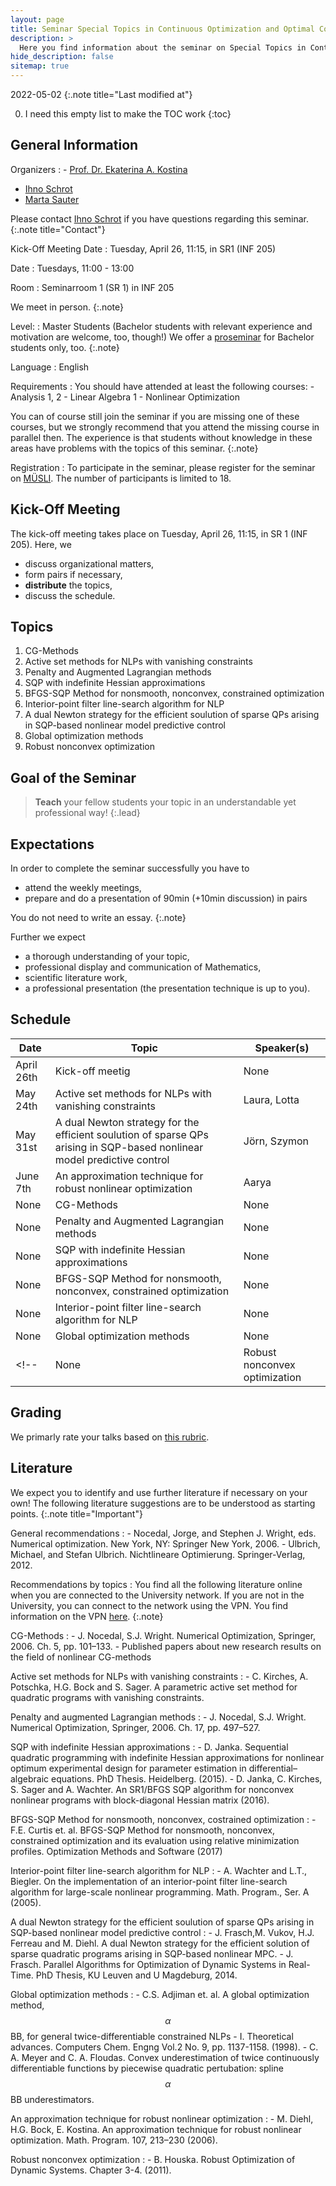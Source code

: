 ```yaml
---
layout: page
title: Seminar Special Topics in Continuous Optimization and Optimal Control (SS 22)
description: >
  Here you find information about the seminar on Special Topics in Continuous Optimization and Control in the summer term 2022.
hide_description: false
sitemap: true
---
```


<!-- invert_sidebar: true -->

2022-05-02
{:.note title="Last modified at"}

0. I need this empty list to make the TOC work
{:toc}

## General Information

Organizers
: - [Prof. Dr. Ekaterina A. Kostina][ekaterina]
  - [Ihno Schrot][ihno]
  - [Marta Sauter][marta]
  
  Please contact [Ihno Schrot][ihno] if you have questions regarding this seminar.
  {:.note title="Contact"}

Kick-Off Meeting Date
: Tuesday, April 26, 11:15, in SR1 (INF 205)

Date
: Tuesdays, 11:00 - 13:00

Room
: Seminarroom 1 (SR 1) in INF 205 
  
  We meet in person.
  {:.note}

Level:
: Master Students (Bachelor students with relevant experience and motivation are welcome, too, though!)
  We offer a [proseminar][prosem] for Bachelor students only, too.
  {:.note}

Language
: English

Requirements
: You should have attended at least the following courses:
    - Analysis 1, 2
    - Linear Algebra 1
    - Nonlinear Optimization

  You can of course still join the seminar if you are missing one of these courses, but we strongly recommend that you attend the missing course in parallel then. The experience is that students without knowledge in these areas have problems with the topics of this seminar.
  {:.note}
  
Registration
: To participate in the seminar, please register for the seminar on [MÜSLI][muesli]. The number of participants is limited to 18.

## Kick-Off Meeting
The kick-off meeting takes place on Tuesday, April 26, 11:15, in SR 1 (INF 205). Here, we 
  - discuss organizational matters,
  - form pairs if necessary,
  - **distribute** the topics,
  - discuss the schedule.

## Topics

1. CG-Methods
2. Active set methods for NLPs with vanishing constraints
3. Penalty and Augmented Lagrangian methods
4. SQP with indefinite Hessian approximations
5. BFGS-SQP Method for nonsmooth, nonconvex, constrained optimization
6. Interior-point filter line-search algorithm for NLP
7. A dual Newton strategy for the efficient soulution of sparse QPs arising in SQP-based nonlinear model predictive control
8. Global optimization methods
9. Robust nonconvex optimization

## Goal of the Seminar
> **Teach** your fellow students your topic in an understandable yet professional way!
{:.lead}

## Expectations
In order to complete the seminar successfully you have to
  - attend the weekly meetings,
  - prepare and do a presentation of 90min (+10min discussion) in pairs <!--*or* 45min (+5min discussion) alone.-->

You do not need to write an essay.
{:.note}

Further we expect
  - a thorough understanding of your topic,
  - professional display and communication of Mathematics,
  - scientific literature work,
  - a professional presentation (the presentation technique is up to you).

## Schedule

| Date | Topic | Speaker(s) |
|------|-------|------------|
| April 26th | Kick-off meetig | None |
| May 24th | Active set methods for NLPs with vanishing constraints | Laura, Lotta |
| May 31st | A dual Newton strategy for the efficient soulution of sparse QPs arising in SQP-based nonlinear model predictive control | Jörn, Szymon |
| June 7th | An approximation technique for robust nonlinear optimization | Aarya |
| None | CG-Methods | None |
| None | Penalty and Augmented Lagrangian methods | None |
| None | SQP with indefinite Hessian approximations | None |
| None | BFGS-SQP Method for nonsmooth, nonconvex, constrained optimization | None |
| None | Interior-point filter line-search algorithm for NLP | None |
| None | Global optimization methods | None |
<!-- | None | Robust nonconvex optimization | None | -->
<!-- The speakers will be decided in the [kick-off meeting][kom].
{:.note} -->

## Grading

We primarly rate your talks based on [this rubric][rubric].

## Literature 

We expect you to identify and use further literature if necessary on your own! The following literature suggestions are to be understood as starting points.
{:.note title="Important"}

General recommendations
:   - Nocedal, Jorge, and Stephen J. Wright, eds. Numerical optimization. New York, NY: Springer New York, 2006.
    - Ulbrich, Michael, and Stefan Ulbrich. Nichtlineare Optimierung. Springer-Verlag, 2012.
    
Recommendations by topics
: 
  You find all the following literature online when you are connected to the University network. If you are not in the University, you can connect to the network using the VPN. You find information on the VPN [here][vpn].
  {:.note}

  CG-Methods
  :   - J. Nocedal, S.J. Wright. Numerical Optimization, Springer, 2006. Ch. 5, pp. 101–133.
      - Published papers about new research results on the field of nonlinear CG-methods
      
  Active set methods for NLPs with vanishing constraints
  :   - C. Kirches, A. Potschka, H.G. Bock and S. Sager. A parametric active set method for quadratic programs with vanishing constraints.
  
  Penalty and augmented Lagrangian methods
  :   -  J. Nocedal, S.J. Wright. Numerical Optimization, Springer, 2006. Ch. 17, pp. 497–527.
  
  SQP with indefinite Hessian approximations
  :   - D. Janka. Sequential quadratic programming with indefinite Hessian approximations for nonlinear optimum experimental design for parameter estimation in differential–algebraic equations. PhD Thesis. Heidelberg. (2015).
      - D. Janka, C. Kirches, S. Sager and A. Wachter. An SR1/BFGS SQP algorithm for nonconvex nonlinear programs with block-diagonal Hessian matrix (2016).
      
  BFGS-SQP Method for nonsmooth, nonconvex, costrained optimization
  :   - F.E. Curtis et. al. BFGS-SQP Method for nonsmooth, nonconvex, constrained optimization and its evaluation using relative minimization profiles. Optimization Methods and Software (2017)
  
  Interior-point filter line-search algorithm for NLP
  :   - A. Wachter and L.T., Biegler. On the implementation of an interior-point filter line-search algorithm for large-scale nonlinear programming. Math. Program., Ser. A (2005).
  
  A dual Newton strategy for the efficient soulution of sparse QPs arising in SQP-based nonlinear model predictive control
  :   - J. Frasch,M. Vukov, H.J. Ferreau and M. Diehl. A dual Newton strategy for the efficient solution of sparse quadratic programs arising in SQP-based nonlinear MPC.
      - J. Frasch. Parallel Algorithms for Optimization of Dynamic Systems in Real-Time. PhD Thesis, KU Leuven and U Magdeburg, 2014.
      
  Global optimization methods
  :   - C.S. Adjiman et. al. A global optimization method, $$ \alpha $$ BB, for general twice-differentiable constrained NLPs - I. Theoretical advances.
Computers Chem. Engng Vol.2 No. 9, pp. 1137-1158. (1998).
      - C. A. Meyer and C. A. Floudas. Convex underestimation of twice continuously differentiable functions by piecewise quadratic pertubation: spline $$ \alpha $$ BB underestimators.
  
  An approximation technique for robust nonlinear optimization
  :   -  M. Diehl, H.G. Bock, E. Kostina. An approximation technique for robust nonlinear optimization. Math. Program. 107, 213–230 (2006).
  
  Robust nonconvex optimization
  :   -  B. Houska. Robust Optimization of Dynamic Systems. Chapter 3-4. (2011).

[kom]: #kick-off-meeting
[prosem]: ss22/proseminar.md
[ekaterina]: mailto:ekaterina(dot)kostina(at)iwr(dot)uni-heidelberg(dot)de
[ihno]: mailto:ihno(dot)schrot(at)uni-heidelberg(dot)de
[marta]: mailto:marta(dot)sauter(at)iwr(dot)uni-heidelberg(dot)de
[muesli]: https://muesli.mathi.uni-heidelberg.de/lecture/view/1507
[rubric]: https://www.bsu.edu/-/media/www/departmentalcontent/math/pdfs/cp%20rubric.pdf?la=en
[vpn]: https://www.urz.uni-heidelberg.de/en/service-catalogue/network/vpn-virtual-private-network

